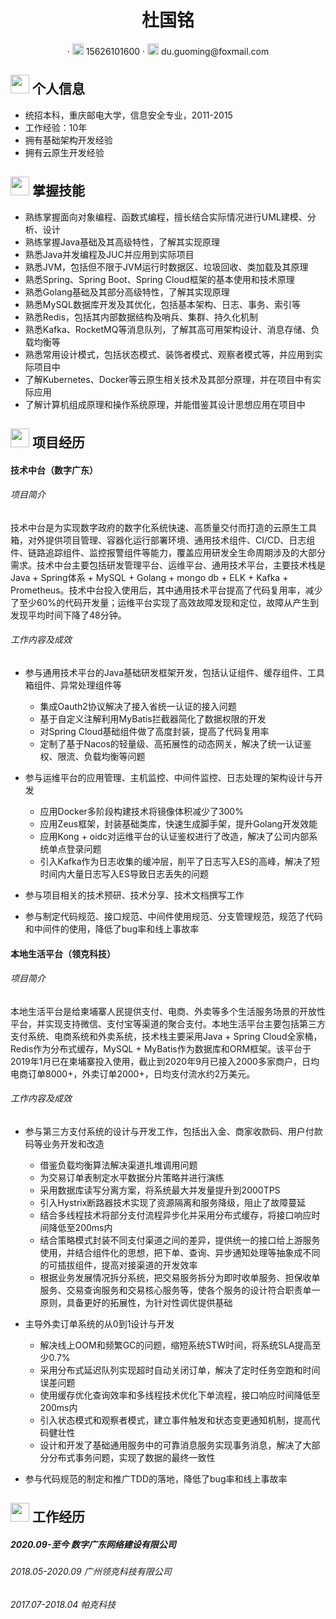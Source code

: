  <center>
     <h1>杜国铭</h1>
     <div>
         ·
         <span>
             <img src="assets/phone-solid.svg" width="18px">
             15626101600
         </span>
         ·
         <span>
             <img src="assets/envelope-solid.svg" width="18px">
             du.guoming@foxmail.com
         </span>
     </div>
 </center>


 ## <img src="assets/info-circle-solid.svg" width="30px"> 个人信息 

 - 统招本科，重庆邮电大学，信息安全专业，2011-2015
 - 工作经验：10年
 - 拥有基础架构开发经验
 - 拥有云原生开发经验

## <img src="assets/tools-solid.svg" width="30px"> 掌握技能

- 熟练掌握面向对象编程、函数式编程，擅长结合实际情况进行UML建模、分析、设计
- 熟练掌握Java基础及其高级特性，了解其实现原理
- 熟悉Java并发编程及JUC并应用到实际项目
- 熟悉JVM，包括但不限于JVM运行时数据区、垃圾回收、类加载及其原理
- 熟悉Spring、Spring Boot、Spring Cloud框架的基本使用和技术原理
- 熟悉Golang基础及其部分高级特性，了解其实现原理
- 熟悉MySQL数据库开发及其优化，包括基本架构、日志、事务、索引等
- 熟悉Redis，包括其内部数据结构及哨兵、集群、持久化机制
- 熟悉Kafka、RocketMQ等消息队列，了解其高可用架构设计、消息存储、负载均衡等
- 熟悉常用设计模式，包括状态模式、装饰者模式、观察者模式等，并应用到实际项目中
- 了解Kubernetes、Docker等云原生相关技术及其部分原理，并在项目中有实际应用
- 了解计算机组成原理和操作系统原理，并能借鉴其设计思想应用在项目中

## <img src="assets/project-diagram-solid.svg" width="30px"> 项目经历

#### 技术中台（数字广东）

###### 项目简介

技术中台是为实现数字政府的数字化系统快速、高质量交付而打造的云原生工具箱，对外提供项目管理、容器化运行部署环境、通用技术组件、CI/CD、日志组件、链路追踪组件、监控报警组件等能力，覆盖应用研发全生命周期涉及的大部分需求。技术中台主要包括研发管理平台、运维平台、通用技术平台，主要技术栈是Java + Spring体系 + MySQL + Golang + mongo db + ELK + Kafka + Prometheus。技术中台投入使用后，其中通用技术平台提高了代码复用率，减少了至少60%的代码开发量；运维平台实现了高效故障发现和定位，故障从产生到发现平均时间下降了48分钟。

###### 工作内容及成效

* 参与通用技术平台的Java基础研发框架开发，包括认证组件、缓存组件、工具箱组件、异常处理组件等
  * 集成Oauth2协议解决了接入省统一认证的接入问题
  * 基于自定义注解利用MyBatis拦截器简化了数据权限的开发
  * 对Spring Cloud基础组件做了高度封装，提高了代码复用率
  * 定制了基于Nacos的轻量级、高拓展性的动态网关，解决了统一认证鉴权、限流、负载均衡等问题
  
* 参与运维平台的应用管理、主机监控、中间件监控、日志处理的架构设计与开发
  * 应用Docker多阶段构建技术将镜像体积减少了300%
  * 应用Zeus框架，封装基础类库，快速生成脚手架，提升Golang开发效能
  * 应用Kong + oidc对运维平台的认证鉴权进行了改造，解决了公司内部系统单点登录问题
  * 引入Kafka作为日志收集的缓冲层，削平了日志写入ES的高峰，解决了短时间内大量日志写入ES导致日志丢失的问题
  
* 参与项目相关的技术预研、技术分享、技术文档撰写工作

* 参与制定代码规范、接口规范、中间件使用规范、分支管理规范，规范了代码和中间件的使用，降低了bug率和线上事故率

#### 本地生活平台（领克科技）

###### 项目简介

本地生活平台是给柬埔寨人民提供支付、电商、外卖等多个生活服务场景的开放性平台，并实现支持微信、支付宝等渠道的聚合支付。本地生活平台主要包括第三方支付系统、电商系统和外卖系统，技术栈主要采用Java + Spring Cloud全家桶，Redis作为分布式缓存，MySQL + MyBatis作为数据库和ORM框架。该平台于2019年1月已在柬埔寨投入使用，截止到2020年9月已接入2000多家商户，日均电商订单8000+，外卖订单2000+，日均支付流水约2万美元。

###### 工作内容及成效

* 参与第三方支付系统的设计与开发工作，包括出入金、商家收款码、用户付款码等业务开发和改造
  * 借鉴负载均衡算法解决渠道扎堆调用问题
  * 为交易订单表制定水平数据分片策略并进行演练
  * 采用数据库读写分离方案，将系统最大并发量提升到2000TPS
  * 引入Hystrix断路器技术实现了资源隔离和服务降级，阻止了故障蔓延
  * 结合多线程技术将部分支付流程异步化并采用分布式缓存，将接口响应时间降低至200ms内
  * 结合策略模式封装不同支付渠道之间的差异，提供统一的接口给上游服务使用，并结合组件化的思想，把下单、查询、异步通知处理等抽象成不同的可插拔组件，提高对接渠道的开发效率
  * 根据业务发展情况拆分系统，把交易服务拆分为即时收单服务、担保收单服务、交易查询服务和交易核心服务等，使各个服务的设计符合职责单一原则，具备更好的拓展性，为针对性调优提供基础
  
* 主导外卖订单系统的从0到1设计与开发
  * 解决线上OOM和频繁GC的问题，缩短系统STW时间，将系统SLA提高至少0.7%
  * 采用分布式延迟队列实现超时自动关闭订单，解决了定时任务空跑和时间误差问题
  * 使用缓存优化查询效率和多线程技术优化下单流程，接口响应时间降低至200ms内
  * 引入状态模式和观察者模式，建立事件触发和状态变更通知机制，提高代码健壮性
  * 设计和开发了基础通用服务中的可靠消息服务实现事务消息，解决了大部分分布式事务问题，实现了数据的最终一致性
  
* 参与代码规范的制定和推广TDD的落地，降低了bug率和线上事故率

## <img src="assets/briefcase-solid.svg" width="30px"> 工作经历

##### 2020.09-至今 数字广东网络建设有限公司

###### 2018.05-2020.09 广州领克科技有限公司

###### 2017.07-2018.04 帕克科技